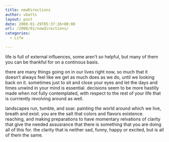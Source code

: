 ```yaml
---
title: newDirections
author: vbatts
layout: post
date: 2008-01-29T05:37:26+00:00
url: /2008/01/newdirections/
categories:
  - Life

---
```

life is full of external influences, some aren&#8217;t so helpful, but many of them you can be thankful for on a continous basis.
  
there are many things going on in our lives right now, so much that it doesn&#8217;t always feel like we get as much does as we do, until we looking back on it. sometimes just to sit and close your eyes and let the days and times unwind in your mind is essential. decisions seem to be more hastilly made when not fully contemplated, with respect to the rest of your life that is currrently revolving around as well.
  
landscapes run, tumble, and soar. painting the world around which we live, breath and exist. you are the salt that colors and flavors existence. reaching, and making preparations to have momentary relvations of clarity that give the needed assusrance that there is something that you are doing all of this for. the clarity that is neither sad, funny, happy or excited, but is all of them the same.